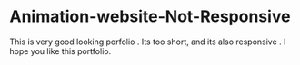 # Animation-website-Not-Responsive
This is very good looking porfolio . Its too short, and its also responsive . I hope you like this portfolio.

